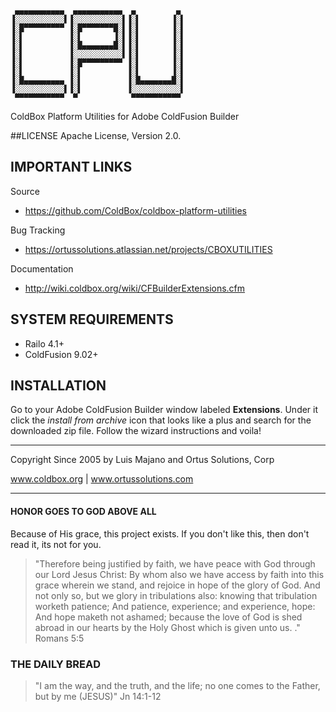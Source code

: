 ```
 ▄▄▄▄▄▄▄▄▄▄▄  ▄▄▄▄▄▄▄▄▄▄▄  ▄         ▄ 
▐░░░░░░░░░░░▌▐░░░░░░░░░░░▌▐░▌       ▐░▌
▐░█▀▀▀▀▀▀▀▀▀ ▐░█▀▀▀▀▀▀▀█░▌▐░▌       ▐░▌
▐░▌          ▐░▌       ▐░▌▐░▌       ▐░▌
▐░▌          ▐░█▄▄▄▄▄▄▄█░▌▐░▌       ▐░▌
▐░▌          ▐░░░░░░░░░░░▌▐░▌       ▐░▌
▐░▌          ▐░█▀▀▀▀▀▀▀▀▀ ▐░▌       ▐░▌
▐░▌          ▐░▌          ▐░▌       ▐░▌
▐░█▄▄▄▄▄▄▄▄▄ ▐░▌          ▐░█▄▄▄▄▄▄▄█░▌
▐░░░░░░░░░░░▌▐░▌          ▐░░░░░░░░░░░▌
 ▀▀▀▀▀▀▀▀▀▀▀  ▀            ▀▀▀▀▀▀▀▀▀▀▀                              
```    

ColdBox Platform Utilities for Adobe ColdFusion Builder

##LICENSE
Apache License, Version 2.0.

## IMPORTANT LINKS
Source
- https://github.com/ColdBox/coldbox-platform-utilities

Bug Tracking
- https://ortussolutions.atlassian.net/projects/CBOXUTILITIES

Documentation
- http://wiki.coldbox.org/wiki/CFBuilderExtensions.cfm


## SYSTEM REQUIREMENTS
- Railo 4.1+
- ColdFusion 9.02+

## INSTALLATION

Go to your Adobe ColdFusion Builder window labeled **Extensions**. Under it click the *install from archive* icon that looks like a plus and search for the downloaded zip file.  Follow the wizard instructions and voila!


********************************************************************************
Copyright Since 2005 by Luis Majano and Ortus Solutions, Corp

www.coldbox.org | www.ortussolutions.com
********************************************************************************
#### HONOR GOES TO GOD ABOVE ALL

Because of His grace, this project exists. If you don't like this, then don't read it, its not for you.

>"Therefore being justified by faith, we have peace with God through our Lord Jesus Christ:
By whom also we have access by faith into this grace wherein we stand, and rejoice in hope of the glory of God.
And not only so, but we glory in tribulations also: knowing that tribulation worketh patience;
And patience, experience; and experience, hope:
And hope maketh not ashamed; because the love of God is shed abroad in our hearts by the 
Holy Ghost which is given unto us. ." Romans 5:5

### THE DAILY BREAD

> "I am the way, and the truth, and the life; no one comes to the Father, but by me (JESUS)" Jn 14:1-12
